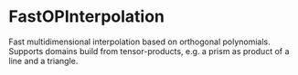 # FastOPInterpolation

Fast multidimensional interpolation based on orthogonal polynomials. Supports domains build from tensor-products, e.g. a prism as product of a line and a triangle.